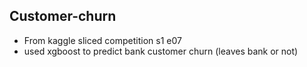 ## Customer-churn

* From kaggle sliced competition s1 e07
* used xgboost to predict bank customer churn (leaves bank or not)

